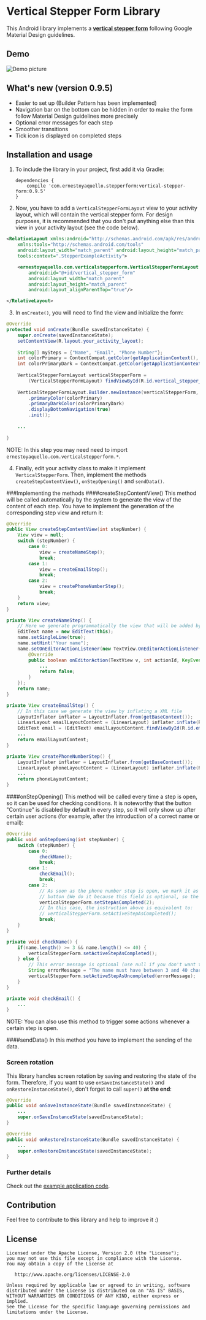 # Vertical Stepper Form Library
This Android library implements a [**vertical stepper form**](https://material.google.com/components/steppers.html) following Google Material Design guidelines.

## Demo
![Demo picture](http://i.imgur.com/90JCNit.gif)

## What's new (version 0.9.5)
* Easier to set up (Builder Pattern has been implemented)
* Navigation bar on the bottom can be hidden in order to make the form follow Material Design guidelines more precisely
* Optional error messages for each step
* Smoother transitions
* Tick icon is displayed on completed steps

## Installation and usage
1. To include the library in your project, first add it via Gradle:

	```
	dependencies {
		compile 'com.ernestoyaquello.stepperform:vertical-stepper-form:0.9.5'
	}
	```
2. Now, you have to add a ```VerticalStepperFormLayout``` view to your activity layout, which will contain the vertical stepper form. For design purposes, it is recommended that you don't put anything else than this view in your activity layout (see the code below).

  ```xml
  <RelativeLayout xmlns:android="http://schemas.android.com/apk/res/android"
      xmlns:tools="http://schemas.android.com/tools"
      android:layout_width="match_parent" android:layout_height="match_parent"
      tools:context=".StepperExampleActivity">
  
      <ernestoyaquello.com.verticalstepperform.VerticalStepperFormLayout
          android:id="@+id/vertical_stepper_form"
          android:layout_width="match_parent"
          android:layout_height="match_parent"
          android:layout_alignParentTop="true"/>
  
  </RelativeLayout>
  ```
3. In ```onCreate()```, you will need to find the view and initialize the form:

  ```java
  @Override
  protected void onCreate(Bundle savedInstanceState) {
      super.onCreate(savedInstanceState);
      setContentView(R.layout.your_activity_layout);
      
      String[] mySteps = {"Name", "Email", "Phone Number"};
      int colorPrimary = ContextCompat.getColor(getApplicationContext(), R.color.colorPrimary);
      int colorPrimaryDark = ContextCompat.getColor(getApplicationContext(), R.color.colorPrimaryDark);
      
      VerticalStepperFormLayout verticalStepperForm = 
          (VerticalStepperFormLayout) findViewById(R.id.vertical_stepper_form);
          
      VerticalStepperFormLayout.Builder.newInstance(verticalStepperForm, mySteps, this, this)
          .primaryColor(colorPrimary)
          .primaryDarkColor(colorPrimaryDark)
          .displayBottomNavigation(true)
          .init();
      
      ...
      
  }
  ```
  NOTE: In this step you may need need to import ```ernestoyaquello.com.verticalstepperform.*```.

4. Finally, edit your activity class to make it implement ```VerticalStepperForm```. Then, implement the methods ```createStepContentView()```, ```onStepOpening()``` and ```sendData()```.


###Implementing the methods
####createStepContentView()
This method will be called automatically by the system to generate the view of the content of each step. You have to implement the generation of the corresponding step view and return it:
```java
@Override
public View createStepContentView(int stepNumber) {
	View view = null;
	switch (stepNumber) {
		case 0:
			view = createNameStep();
			break;
		case 1:
			view = createEmailStep();
			break;
		case 2:
			view = createPhoneNumberStep();
			break;
	}
	return view;
}

private View createNameStep() {
	// Here we generate programmatically the view that will be added by the system to the step content layout
	EditText name = new EditText(this);
	name.setSingleLine(true);
	name.setHint("Your name");
	name.setOnEditorActionListener(new TextView.OnEditorActionListener() {
		@Override
		public boolean onEditorAction(TextView v, int actionId, KeyEvent event) {
			...
			return false;
		}
	});
	return name;
}

private View createEmailStep() {
	// In this case we generate the view by inflating a XML file
	LayoutInflater inflater = LayoutInflater.from(getBaseContext());
	LinearLayout emailLayoutContent = (LinearLayout) inflater.inflate(R.layout.email_step_layout, null, false);
	EditText email = (EditText) emailLayoutContent.findViewById(R.id.email);
	...
	return emailLayoutContent;
}

private View createPhoneNumberStep() {
	LayoutInflater inflater = LayoutInflater.from(getBaseContext());
	LinearLayout phoneLayoutContent = (LinearLayout) inflater.inflate(R.layout.phone_step_layout, null, false);
	...
	return phoneLayoutContent;
}
```


####onStepOpening()
This method will be called every time a step is open, so it can be used for checking conditions. It is noteworthy that the button "Continue" is disabled by default in every step, so it will only show up after certain user actions (for example, after the introduction of a correct name or email):
```java
@Override
public void onStepOpening(int stepNumber) {
	switch (stepNumber) {
		case 0: 
			checkName();
			break;
		case 1:
			checkEmail();
			break;
		case 2: 
			// As soon as the phone number step is open, we mark it as completed in order to show the "Continue"
			// button (We do it because this field is optional, so the user can skip it without giving any info)
			verticalStepperForm.setStepAsCompleted(2);
			// In this case, the instruction above is equivalent to: 
			// verticalStepperForm.setActiveStepAsCompleted();
			break;
	}
}

private void checkName() {
	if(name.length() >= 3 && name.length() <= 40) {
		verticalStepperForm.setActiveStepAsCompleted();
	} else {
		// This error message is optional (use null if you don't want to display an error message)
		String errorMessage = "The name must have between 3 and 40 characters";
		verticalStepperForm.setActiveStepAsUncompleted(errorMessage);
	}
}

private void checkEmail() {
	...
}
```
NOTE: You can also use this method to trigger some actions whenever a certain step is open.

####sendData()
In this method you have to implement the sending of the data.

### Screen rotation
This library handles screen rotation by saving and restoring the state of the form. Therefore, if you want to use ```onSaveInstanceState()``` and ```onRestoreInstanceState()```, don't forget to call ```super()``` **at the end**:
```java
@Override
public void onSaveInstanceState(Bundle savedInstanceState) {
	...
	super.onSaveInstanceState(savedInstanceState);
}

@Override
public void onRestoreInstanceState(Bundle savedInstanceState) {
	...
	super.onRestoreInstanceState(savedInstanceState);
}
```

### Further details
Check out the [example application code](https://github.com/ernestoyaquello/vertical-stepper-form/tree/master/app/src/main/java/verticalstepperform/ernestoyaquello/com/verticalstepperform).

## Contribution
Feel free to contribute to this library and help to improve it :)

## License
```
Licensed under the Apache License, Version 2.0 (the "License");
you may not use this file except in compliance with the License.
You may obtain a copy of the License at

   http://www.apache.org/licenses/LICENSE-2.0

Unless required by applicable law or agreed to in writing, software
distributed under the License is distributed on an "AS IS" BASIS,
WITHOUT WARRANTIES OR CONDITIONS OF ANY KIND, either express or implied.
See the License for the specific language governing permissions and
limitations under the License.
```
